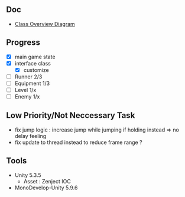 ## Doc
- [Class Overview Diagram](https://www.lucidchart.com/invitations/accept/9b67298b-53b3-4a22-b0aa-23e574db00b3)

## Progress
- [x] main game state
- [x] interface class
   + [x] customize
- [ ] Runner 2/3
- [ ] Equipment 1/3
- [ ] Level 1/x
- [ ] Enemy 1/x

## Low Priority/Not Neccessary Task
- fix jump logic : increase jump while jumping if holding instead => no delay feeling
- fix update to thread instead to reduce frame range ?

## Tools
- Unity 5.3.5
   + Asset : Zenject IOC
- MonoDevelop-Unity 5.9.6

